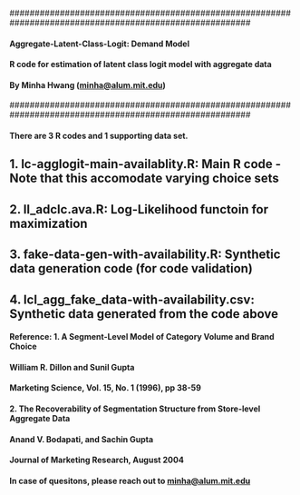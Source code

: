 ########################################################################################################
#### Aggregate-Latent-Class-Logit: Demand Model 
#### R code for estimation of latent class logit model with aggregate data
#### By Minha Hwang (minha@alum.mit.edu)
########################################################################################################


#### There are 3 R codes and 1 supporting data set. 
## 1. lc-agglogit-main-availablity.R: Main R code - Note that this accomodate varying choice sets 
##
## 2. ll_adclc.ava.R: Log-Likelihood functoin for maximization
##
## 3. fake-data-gen-with-availability.R: Synthetic data generation code (for code validation)
##
## 4. lcl_agg_fake_data-with-availability.csv: Synthetic data generated from the code above

#### Reference: 1. A Segment-Level Model of Category Volume and Brand Choice
####            William R. Dillon and Sunil Gupta 
####            Marketing Science, Vol. 15, No. 1 (1996), pp 38-59
####     
####            2. The Recoverability of Segmentation Structure from Store-level Aggregate Data
####            Anand V. Bodapati, and Sachin Gupta     
####            Journal of Marketing Research, August 2004 

#### In case of quesitons, please reach out to minha@alum.mit.edu

